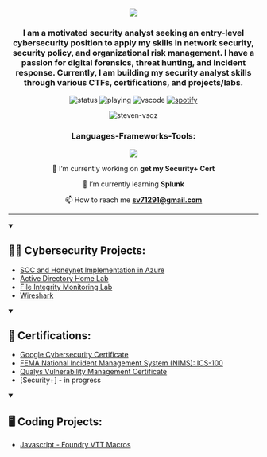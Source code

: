 <h1 align="center"> <img src="https://readme-typing-svg.herokuapp.com/?font=Righteous&size=35&center=true&vCenter=true&width=500&height=70&duration=3500&lines=Hi+There!+👋;+I'm+Steven+Vasquez!;" /></h1>
<h3 align="center">I am a motivated security analyst seeking an entry-level cybersecurity position to apply my skills in network security, security policy, and organizational risk management. I have a passion for digital forensics, threat hunting, and incident response. Currently, I am building my security analyst skills through various CTFs, certifications, and projects/labs.</h3>

<div align="center">

![status](https://nocache.advaith.workers.dev?url=https://img.shields.io/endpoint?url=https://dev.discordprofiles.me/api/badge/status/276544649148235776?simple=true)
![playing](https://nocache.advaith.workers.dev?url=https://img.shields.io/endpoint?url=https://dev.discordprofiles.me/api/badge/playing/276544649148235776)
![vscode](https://nocache.advaith.workers.dev?url=https://img.shields.io/endpoint?url=https://dev.discordprofiles.me/api/badge/vscode/276544649148235776)
[![spotify](https://nocache.advaith.workers.dev?url=https://img.shields.io/endpoint?url=https://dev.discordprofiles.me/api/badge/spotify/276544649148235776)](https://dev.discordprofiles.me/openspotify/276544649148235776)

<img src="https://komarev.com/ghpvc/?username=steven-vsqz&label=Profile%20views&color=0e75b6&style=flat" alt="steven-vsqz" />

  
<h3>Languages-Frameworks-Tools:</h3>
  <a href="https://skillicons.dev">
    <img src="https://skillicons.dev/icons?i=py,cs,js,css,html,mysql,linux,powershell,unity,unreal,godot,vscode,windows,discord,github" />
  </a>
  
🔭 I’m currently working on **get my Security+ Cert**

🌱 I’m currently learning **Splunk**

📫 How to reach me **sv71291@gmail.com**

</div>
<hr>

<details open> 
  <summary><h2>👨‍💻 Cybersecurity Projects:</h2></summary>

  - [SOC and Honeynet Implementation in Azure](https://github.com/Steven-Vsqz/HoneypotHomeLab)
  - [Active Directory Home Lab](https://github.com/Steven-Vsqz/Active-Directory-Project)
  - [File Integrity Monitoring Lab](https://github.com/Steven-Vsqz/File-Integrity-Monitoring-Lab/tree/main)
  - [Wireshark](https://github.com/Steven-Vsqz/Wireshark_Projects/tree/main)
  <!--  
  - [Tcpdump]()
  - [Splunk]()
  - [Snort]()
  - [File Integrity Monitor]()
  - [Vulnerability Management]()
  - [Build a simple rest API]()
  - [SIEM]()
  --->
    
</details>
  
<details open> 
  <summary><h2>📑 Certifications:</h2></summary>

  - [Google Cybersecurity Certificate](https://github.com/Steven-Vsqz/GoogleCybersecrityCertificate)
  - [FEMA National Incident Management System (NIMS): ICS-100](https://github.com/Steven-Vsqz/ICS-100_Cert/tree/main)
  - [Qualys Vulnerability Management Certificate](https://github.com/Steven-Vsqz/QualysVMDRCertificate/tree/main)
  - [Security+] - in progress

</details>

<details open> 
  <summary><h2>🖥️ Coding Projects:</h2></summary>
  
  - [Javascript - Foundry VTT Macros](https://github.com/Steven-Vsqz/Foundry_VTT_Macro_Scripts)
    <!--
    
  - [Python]()
  - [C#]()
    
    -->
    

</details>




<h3 align="left">Connect with me:</h3>
<p align="left">
<a href="https://linkedin.com/in/steven-m-vasquez" target="blank"><img align="center" src="https://raw.githubusercontent.com/rahuldkjain/github-profile-readme-generator/master/src/images/icons/Social/linked-in-alt.svg" alt="steven-m-vasquez" height="30" width="40" /></a>
</p>
